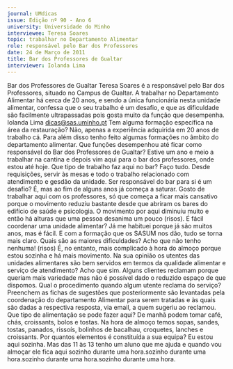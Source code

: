 ```yaml
---
journal: UMdicas
issue: Edição nº 90 - Ano 6
university: Universidade do Minho
interviewee: Teresa Soares
topic: trabalhar no Departamento Alimentar
role: responsável pelo Bar dos Professores
date: 24 de Março de 2011
title: Bar dos Professores de Gualtar
interviewer: Iolanda Lima
---
```


Bar dos Professores de Gualtar
Teresa Soares é a responsável pelo Bar dos Professores, situado
no Campus de Gualtar. A trabalhar no Departamento Alimentar há
cerca de 20 anos, e sendo a única funcionária nesta unidade
alimentar, confessa que o seu trabalho é um desafio, e que as dificuldade
são facilmente ultrapassadas pois gosta muito da função que desempenha.
Iolanda Lima
dicas@sas.uminho.pt
Tem alguma formação específica na
área da restauração?
Não, apenas a experiência adquirida
em 20 anos de trabalho cá. Para além
disso tenho feito algumas formações
no âmbito do departamento
alimentar.
Que funções desempenhou até ficar
como responsável do Bar dos
Professores de Gualtar?
Estive um ano e meio a trabalhar na
cantina e depois vim aqui para o bar
dos professores, onde estou até hoje.
Que tipo de trabalho faz aqui no bar?
Faço tudo. Desde requisições, servir
às mesas e todo o trabalho
relacionado com atendimento e
gesdão da unidade.
Ser responsável do bar para si é um
desafio?
É, mas ao fim de alguns anos já
começa a saturar. Gosto de trabalhar
aqui com os professores, só que
começa a ficar mais cansativo porque
o movimento reduziu bastante desde
que abriram os bares do edifício de
saúde e psicologia. O movimento por
aqui diminuiu muito e então há
alturas que uma pessoa desanima um
pouco (risos).
É fácil coordenar uma unidade
alimentar?
Já me habituei porque já são muitos
anos, mas é fácil. E com a formação
que os SASUM nos dão, tudo se torna
mais claro.
Quais são as maiores dificuldades?
Acho que não tenho nenhuma! (risos)
É, no entanto, mais complicado à hora
do almoço porque estou sozinha e há
mais movimento.
Na sua opinião os utentes das
unidades alimentares são bem
servidos em termos da qualidade
alimentar e serviço de atendimento?
Acho que sim. Alguns clientes
reclamam porque queriam mais
variedade mas não é possível dado o
reduzido espaço de que dispomos.
Qual o procedimento quando algum
utente reclama do serviço?
Preenchem as fichas de sugestões
que posteriormente são levantadas
pela coordenação do departamento
Alimentar para serem tratadas e às
quais são dadas a respectiva
resposta, via email, a quem sugeriu ao
reclamou.
Que tipo de alimentação se pode
fazer aqui?
De manhã podem tomar café, chás,
croissants, bolos e tostas. Na hora de
almoço temos sopas, sandes, tostas,
panados, rissoís, bolinhos de
bacalhau, croquetes, lanches e
croissants.
Por quantos elementos é constituída
a sua equipa?
Eu estou aqui sozinha. Mas das 11 às
13 tenho um aluno que me ajuda e
quando vou almoçar ele fica aqui
sozinho durante uma hora.sozinho durante uma hora.sozinho durante uma hora.sozinho durante uma hora.